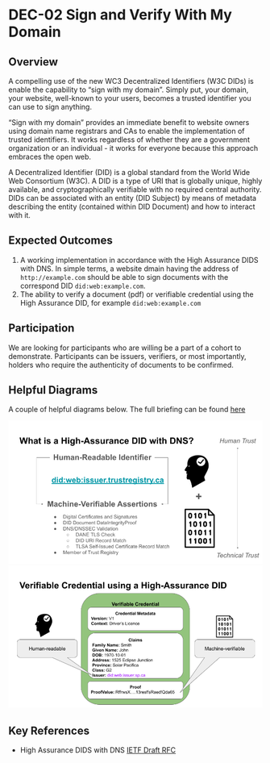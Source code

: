 # DEC-02 Sign and Verify With My Domain
## Overview

A compelling use of the new WC3 Decentralized Identifiers (W3C DIDs) is enable the capability to “sign with my domain”. Simply put, your domain, your website, well-known to your users, becomes a trusted identifier you can use to sign anything.

“Sign with my domain” provides an immediate benefit to website owners using domain name registrars and CAs to enable the implementation of trusted identifiers. It works regardless of whether they are a government organization or an individual - it works for everyone because this approach embraces the open web.

A Decentralized Identifier (DID) is a global standard from the World Wide Web Consortium (W3C). A DID is a type of URI that is globally unique, highly available, and cryptographically verifiable with no required central authority. DIDs can be associated with an entity (DID Subject) by means of metadata describing the entity (contained within DID Document) and how to interact with it.


## Expected Outcomes

1. A working implementation in accordance with the High Assurance DIDS with DNS. In simple terms, a website dmain having the address of `http://example.com` should be able to sign documents with the correspond DID `did:web:example.com`.
2. The ability to verify a document (pdf) or verifiable credential using the High Assurance DID, for example `did:web:example.com`

## Participation

We are looking for participants who are willing be a part of a cohort to demonstrate. Participants can be issuers, verifiers, or most importantly, holders who require the authenticity of documents to be confirmed.


## Helpful Diagrams

A couple of helpful diagrams below. The full briefing can be found [here](./pubs/HIADID-Briefing.pdf)

![](./assets/HIADID.png)
![](./assets/VCHIADID.png)

## Key References

* High Assurance DIDS with DNS [IETF Draft RFC](https://www.ietf.org/archive/id/draft-carter-high-assurance-dids-with-dns-05.html)
